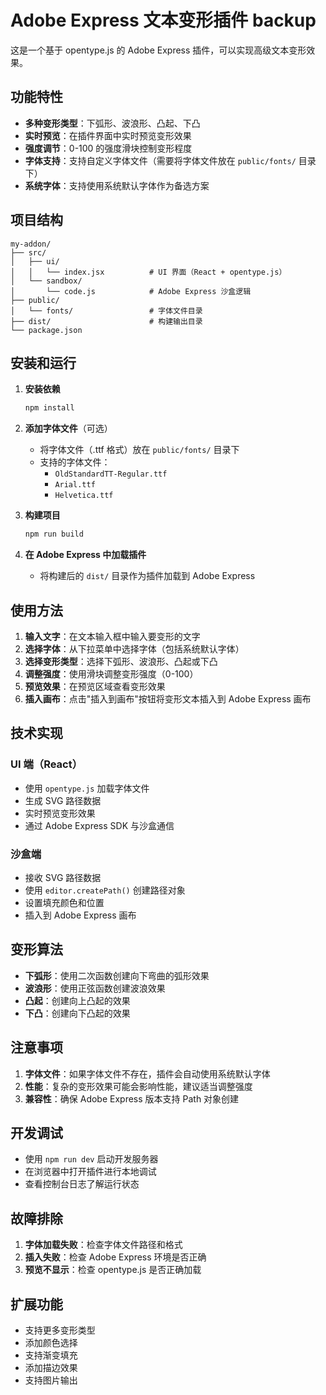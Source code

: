 # Adobe Express 文本变形插件 backup

这是一个基于 opentype.js 的 Adobe Express 插件，可以实现高级文本变形效果。

## 功能特性

- **多种变形类型**：下弧形、波浪形、凸起、下凸
- **实时预览**：在插件界面中实时预览变形效果
- **强度调节**：0-100 的强度滑块控制变形程度
- **字体支持**：支持自定义字体文件（需要将字体文件放在 `public/fonts/` 目录下）
- **系统字体**：支持使用系统默认字体作为备选方案

## 项目结构

```
my-addon/
├── src/
│   ├── ui/
│   │   └── index.jsx          # UI 界面（React + opentype.js）
│   └── sandbox/
│       └── code.js            # Adobe Express 沙盒逻辑
├── public/
│   └── fonts/                 # 字体文件目录
├── dist/                      # 构建输出目录
└── package.json
```

## 安装和运行

1. **安装依赖**
   ```bash
   npm install
   ```

2. **添加字体文件**（可选）
   - 将字体文件（.ttf 格式）放在 `public/fonts/` 目录下
   - 支持的字体文件：
     - `OldStandardTT-Regular.ttf`
     - `Arial.ttf`
     - `Helvetica.ttf`

3. **构建项目**
   ```bash
   npm run build
   ```

4. **在 Adobe Express 中加载插件**
   - 将构建后的 `dist/` 目录作为插件加载到 Adobe Express

## 使用方法

1. **输入文字**：在文本输入框中输入要变形的文字
2. **选择字体**：从下拉菜单中选择字体（包括系统默认字体）
3. **选择变形类型**：选择下弧形、波浪形、凸起或下凸
4. **调整强度**：使用滑块调整变形强度（0-100）
5. **预览效果**：在预览区域查看变形效果
6. **插入画布**：点击"插入到画布"按钮将变形文本插入到 Adobe Express 画布

## 技术实现

### UI 端（React）
- 使用 `opentype.js` 加载字体文件
- 生成 SVG 路径数据
- 实时预览变形效果
- 通过 Adobe Express SDK 与沙盒通信

### 沙盒端
- 接收 SVG 路径数据
- 使用 `editor.createPath()` 创建路径对象
- 设置填充颜色和位置
- 插入到 Adobe Express 画布

## 变形算法

- **下弧形**：使用二次函数创建向下弯曲的弧形效果
- **波浪形**：使用正弦函数创建波浪效果
- **凸起**：创建向上凸起的效果
- **下凸**：创建向下凸起的效果

## 注意事项

1. **字体文件**：如果字体文件不存在，插件会自动使用系统默认字体
2. **性能**：复杂的变形效果可能会影响性能，建议适当调整强度
3. **兼容性**：确保 Adobe Express 版本支持 Path 对象创建

## 开发调试

- 使用 `npm run dev` 启动开发服务器
- 在浏览器中打开插件进行本地调试
- 查看控制台日志了解运行状态

## 故障排除

1. **字体加载失败**：检查字体文件路径和格式
2. **插入失败**：检查 Adobe Express 环境是否正确
3. **预览不显示**：检查 opentype.js 是否正确加载

## 扩展功能

- 支持更多变形类型
- 添加颜色选择
- 支持渐变填充
- 添加描边效果
- 支持图片输出
